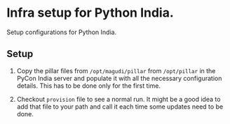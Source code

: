 # Infra setup for Python India.

Setup configurations for Python India.

## Setup
1. Copy the pillar files from `/opt/magudi/pillar` from `/opt/pillar` in the PyCon India server and populate it with all the necessary configuration details. This has to be done only for the first time.

2. Checkout `provision` file to see a normal run. It might be a good idea to add that file to your path and call it each time some updates need to be done.
